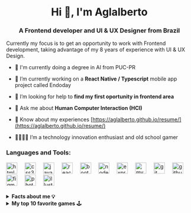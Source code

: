 <h1 align="center">Hi 👋, I'm Aglalberto</h1>
<h3 align="center">A Frontend developer and UI & UX Designer from Brazil</h3>

Currently my focus is to get an opportunity to work with Frontend development, taking advantage of my 8 years of experience with UI & UX Design.

- 🤖 I'm currently doing a degree in AI from PUC-PR

- 🌱 I’m currently working on a **React Native / Typescript** mobile app project called Endoday

- 🤝 I’m looking for help to **find my first oportunity in frontend area**

- 💬 Ask me about **Human Computer Interaction (HCI)**

- 📄 Know about my experiences [https://aglalberto.github.io/resume/](https://aglalberto.github.io/resume/)

- 👨🏻‍💻👾 I’m a technology innovation enthusiast and old school gamer


<h3 align="left">Languages and Tools:</h3>
<div align="left">
  <img src="https://skillicons.dev/icons?i=html" height="30" alt="html5 logo"  />
  <img width="12" />
  <img src="https://skillicons.dev/icons?i=css" height="30" alt="css3 logo"  />
  <img width="12" />
  <img src="https://skillicons.dev/icons?i=js" height="30" alt="javascript logo"  />
  <img width="12" />
  <img src="https://skillicons.dev/icons?i=react" height="30" alt="react logo"  />
  <img width="12" />
  <img src="https://skillicons.dev/icons?i=bootstrap" height="30" alt="bootstrap logo"  />
  <img width="12" />
  <img src="https://skillicons.dev/icons?i=nodejs" height="30" alt="nodejs logo"  />
  <img width="12" />
  <img src="https://skillicons.dev/icons?i=express" height="30" alt="express logo"  />
  <img width="12" />
  <img src="https://skillicons.dev/icons?i=mysql" height="30" alt="mysql logo"  />
  <img width="12" />
  <img src="https://skillicons.dev/icons?i=git" height="30" alt="git logo"  />
  <img width="12" />
  <img src="https://skillicons.dev/icons?i=github" height="30" alt="github logo"  />
  <img width="12" />
  <img src="https://skillicons.dev/icons?i=figma" height="30" alt="figma logo"  />
  <img width="12" />
  <img src="https://cdn.simpleicons.org/adobephotoshop/31A8FF" height="30" alt="photoshop logo"  />
  <img width="12" />
  <img src="https://cdn.simpleicons.org/adobeillustrator/FF9A00" height="30" alt="illustrator logo"  />
  <img width="12" />
</div>
<br>

<details>
    <summary><strong>Facts about me 💡</strong></summary>
   
  - My first contact with Personal Computers was in 1999, i remember the funny thing to do was change Windows 98 themes haha;
  
  - I have 2 higher education degrees: one in cinema and the other in IT;
    
   - I started my first job to work modeling 3D characters for games and movies but ended up working with interface design and user experience;
     
   - When i worked with UI & UX design, i always worked alongside developers, and this gave me a lot of knowledge in the world of programming;
     
   - I love innovation brainstormings, because i've worked in a multidisciplinary innovation lab that creates any kind of technology, from a CRUD web software to an IoT smart trash can.
</details>

<details>
  <summary><strong>My top 10 favorite games</strong> 🕹️</summary>
  
  | 1  | Zelda Ocarina of Time                | N64        |
  |----|--------------------------------------|------------|
  | 2  | Castlevania Symphony of the Night    | PS1        |
  | 3  | The Elder Scrolls V Skyrim           | PC         |
  | 4  | Megaman X1                           | SNES       |
  | 5  | Age of Mythology                     | PC         |
  | 6  | Need for Speed Underground 2         | PC         |
  | 7  | Resident Evil 2                      | PS1        |
  | 8  | Diablo 2                             | PS1        |
  | 9  | Pokémon Ruby                         | GBA        |
  | 10 | GTA San Andreas                      | PC         |

  ##### Bonus: Final Fantasy Tactics [PS1] | Bike Mice From Mars [SNES] | Metal Warriors [SNES] <br>
  ##### Will be always in my ❤: Ragnarok Online 
</details>



